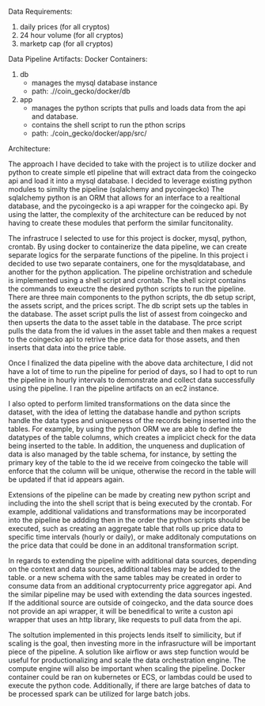 Data Requirements:

1. daily prices (for all cryptos)
2. 24 hour volume (for all cryptos)
3. marketp cap (for all cryptos)

Data Pipeline Artifacts:
Docker Containers:

1.  db
    - manages the mysql database instance
    - path: .//coin_gecko/docker/db
2.  app
    - manages the python scripts that pulls and loads data from the api and database.
    - contains the shell script to run the pthon scrips
    - path: ./coin_gecko/docker/app/src/

Architecture:

The approach I have decided to take with the project is to utilize docker and python to create
simple etl pipeline that will extract data from the coingecko api and load it into a mysql database.
I decided to leverage existing python modules to similty the pipeline (sqlalchemy and pycoingecko)
The sqlalchemy python is an ORM that allows for an interface to a realtional database, and the pycoingecko is a api wrapper for the coingecko api. By using the latter, the complexity of the architecture can be reduced by not having to create these modules that perform the similar funcitonality.

The infrastruce I selected to use for this project is docker, mysql, python, crontab. By using docker to containerize the data pipeline, we can create separate logics for the serparate functions of the pipeline. In this project i decided to use two separate containers, one for the mysqldatabase, and another for the python application. The pipeline orchistration and schedule is
implemented using a shell script and crontab. The shell scirpt contains the commands to exeuctre the desired python scripts to run the pipeline. There are three main components to the python scripts,
the db setup script, the assets script, and the prices script. The db script sets up the tables
in the database. The asset script pulls the list of assest from coingecko and then upserts the data to the asset table in the database. The prce script pulls the data from the id values in the asset table and then makes a request to the coingecko api to retrive the price data for those assets, and then inserts that data into the price table.

Once I finalized the data pipeline with the above data architecture, I did not have a lot of time to run the pipeline for period of days, so I had to opt to run the pipeline in hourly intervals to demonstrate and collect data successfully using the pipeline. I ran the pipeline artifacts on an ec2 instance.

I also opted to perform limited transformations on the data since the dataset, with the idea of letting the database handle and python scripts handle the data types and uniqueness of the records being inserted into the tables. For example, by using the python ORM we are able to define the datatypes of the table columns, which creates a implicict check for the data being inserted to the table. In addition, the unqueness and duplication of data is also managed by the table schema, for instance, by setting the primary key of the table to the id we receive from coingecko the table will enforce that the column will be unique, otherwise the record in the table will be updated if that id appears again.

Extensions of the pipeline can be made by creating new python script and including the into the shell script that is being executed by the crontab. For example, additional validations and transformations may be incorporated into
the pipeline be addding then in the order the python scripts should be executed, such as creating an aggregate table that rolls up price data to specific time intervals (hourly or daily), or make additonaly computations on the price data that could be done in an additonal transformation script.

In regards to extending the pipeline with additional data sources, depending on the context and data sources, additional tables may be added to the table. or a new schema with the same tables may be created in order to consume data from an additional cryptocurrenty price aggregator api. And the similar pipeline may be used with extending the data sources ingested. If the additional source are outside of coingecko, and the data source does not provide an api wrapper, it will be benedifical to write a custon api wrapper that uses an http library, like requests to pull data from the api.

The soltution implemented in this projects lends itself to similicity, but if scaling is the goal, then investing more in the infrasructure will be important piece of the pipeline. A solution like airflow or aws step function would be useful for productionalizing and scale the data orchestration engine. The compute engine will also be important when scaling the pipeline. Docker container could be ran on kubernetes or ECS, or lambdas could be used to execute the python code. Additionally, if there are large batches of data to be processed spark can be utilized for large batch jobs.
